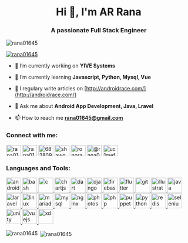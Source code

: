 <h1 align="center">Hi 👋, I'm AR Rana</h1>
<h3 align="center">A passionate Full Stack Engineer</h3>

<p align="left"> <img src="https://komarev.com/ghpvc/?username=rana01645&label=Profile%20views&color=0e75b6&style=flat" alt="rana01645" /> </p>

<p align="left"> <a href="https://github.com/ryo-ma/github-profile-trophy"><img src="https://github-profile-trophy.vercel.app/?username=rana01645" alt="rana01645" /></a> </p>

- 🔭 I’m currently working on **YIVE Systems**

- 🌱 I’m currently learning **Javascript, Python, Mysql, Vue**

- 📝 I regulary write articles on [http://androidrace.com/](http://androidrace.com/)

- 💬 Ask me about **Android App Development, Java, Lravel**

- 📫 How to reach me **rana01645@gmail.com**

<h3 align="left">Connect with me:</h3>
<p align="left">
<a href="https://twitter.com/rana01645" target="blank"><img align="center" src="https://cdn.jsdelivr.net/npm/simple-icons@3.0.1/icons/twitter.svg" alt="rana01645" height="30" width="40" /></a>
<a href="https://linkedin.com/in/rana01645" target="blank"><img align="center" src="https://cdn.jsdelivr.net/npm/simple-icons@3.0.1/icons/linkedin.svg" alt="rana01645" height="30" width="40" /></a>
<a href="https://stackoverflow.com/users/6828091" target="blank"><img align="center" src="https://cdn.jsdelivr.net/npm/simple-icons@3.0.1/icons/stackoverflow.svg" alt="6828091" height="30" width="40" /></a>
<a href="https://fb.com/shawod" target="blank"><img align="center" src="https://cdn.jsdelivr.net/npm/simple-icons@3.0.1/icons/facebook.svg" alt="shawod" height="30" width="40" /></a>
<a href="https://instagram.com/ronorana" target="blank"><img align="center" src="https://cdn.jsdelivr.net/npm/simple-icons@3.0.1/icons/instagram.svg" alt="ronorana" height="30" width="40" /></a>
<a href="https://medium.com/@rana01645" target="blank"><img align="center" src="https://cdn.jsdelivr.net/npm/simple-icons@3.0.1/icons/medium.svg" alt="@rana01645" height="30" width="40" /></a>
<a href="https://www.youtube.com/c/uc1mefzt_ozqlc6p0rqimgha" target="blank"><img align="center" src="https://cdn.jsdelivr.net/npm/simple-icons@3.0.1/icons/youtube.svg" alt="uc1mefzt_ozqlc6p0rqimgha" height="30" width="40" /></a>
</p>

<h3 align="left">Languages and Tools:</h3>
<p align="left"> <a href="https://developer.android.com" target="_blank"> <img src="https://devicons.github.io/devicon/devicon.git/icons/android/android-original-wordmark.svg" alt="android" width="40" height="40"/> </a> <a href="https://www.gnu.org/software/bash/" target="_blank"> <img src="https://www.vectorlogo.zone/logos/gnu_bash/gnu_bash-icon.svg" alt="bash" width="40" height="40"/> </a> <a href="https://www.cprogramming.com/" target="_blank"> <img src="https://devicons.github.io/devicon/devicon.git/icons/c/c-original.svg" alt="c" width="40" height="40"/> </a> <a href="https://www.chartjs.org" target="_blank"> <img src="https://www.chartjs.org/media/logo-title.svg" alt="chartjs" width="40" height="40"/> </a> <a href="https://dart.dev" target="_blank"> <img src="https://www.vectorlogo.zone/logos/dartlang/dartlang-icon.svg" alt="dart" width="40" height="40"/> </a> <a href="https://www.djangoproject.com/" target="_blank"> <img src="https://devicons.github.io/devicon/devicon.git/icons/django/django-original.svg" alt="django" width="40" height="40"/> </a> <a href="https://firebase.google.com/" target="_blank"> <img src="https://www.vectorlogo.zone/logos/firebase/firebase-icon.svg" alt="firebase" width="40" height="40"/> </a> <a href="https://flutter.dev" target="_blank"> <img src="https://www.vectorlogo.zone/logos/flutterio/flutterio-icon.svg" alt="flutter" width="40" height="40"/> </a> <a href="https://git-scm.com/" target="_blank"> <img src="https://www.vectorlogo.zone/logos/git-scm/git-scm-icon.svg" alt="git" width="40" height="40"/> </a> <a href="https://www.adobe.com/in/products/illustrator.html" target="_blank"> <img src="https://www.vectorlogo.zone/logos/adobe_illustrator/adobe_illustrator-icon.svg" alt="illustrator" width="40" height="40"/> </a> <a href="https://www.java.com" target="_blank"> <img src="https://devicons.github.io/devicon/devicon.git/icons/java/java-original-wordmark.svg" alt="java" width="40" height="40"/> </a> <a href="https://laravel.com/" target="_blank"> <img src="https://devicons.github.io/devicon/devicon.git/icons/laravel/laravel-plain-wordmark.svg" alt="laravel" width="40" height="40"/> </a> <a href="https://www.linux.org/" target="_blank"> <img src="https://devicons.github.io/devicon/devicon.git/icons/linux/linux-original.svg" alt="linux" width="40" height="40"/> </a> <a href="https://mariadb.org/" target="_blank"> <img src="https://www.vectorlogo.zone/logos/mariadb/mariadb-icon.svg" alt="mariadb" width="40" height="40"/> </a> <a href="https://www.mysql.com/" target="_blank"> <img src="https://devicons.github.io/devicon/devicon.git/icons/mysql/mysql-original-wordmark.svg" alt="mysql" width="40" height="40"/> </a> <a href="https://www.nginx.com" target="_blank"> <img src="https://devicons.github.io/devicon/devicon.git/icons/nginx/nginx-original.svg" alt="nginx" width="40" height="40"/> </a> <a href="https://www.photoshop.com/en" target="_blank"> <img src="https://devicons.github.io/devicon/devicon.git/icons/photoshop/photoshop-plain.svg" alt="photoshop" width="40" height="40"/> </a> <a href="https://www.php.net" target="_blank"> <img src="https://devicons.github.io/devicon/devicon.git/icons/php/php-original.svg" alt="php" width="40" height="40"/> </a> <a href="https://github.com/puppeteer/puppeteer" target="_blank"> <img src="https://www.vectorlogo.zone/logos/pptrdev/pptrdev-official.svg" alt="puppeteer" width="40" height="40"/> </a> <a href="https://www.python.org" target="_blank"> <img src="https://devicons.github.io/devicon/devicon.git/icons/python/python-original.svg" alt="python" width="40" height="40"/> </a> <a href="https://redis.io" target="_blank"> <img src="https://devicons.github.io/devicon/devicon.git/icons/redis/redis-original-wordmark.svg" alt="redis" width="40" height="40"/> </a> <a href="https://www.selenium.dev" target="_blank"> <img src="https://raw.githubusercontent.com/detain/svg-logos/780f25886640cef088af994181646db2f6b1a3f8/svg/selenium-logo.svg" alt="selenium" width="40" height="40"/> </a> <a href="https://unity.com/" target="_blank"> <img src="https://www.vectorlogo.zone/logos/unity3d/unity3d-icon.svg" alt="unity" width="40" height="40"/> </a> <a href="https://vuejs.org/" target="_blank"> <img src="https://devicons.github.io/devicon/devicon.git/icons/vuejs/vuejs-original-wordmark.svg" alt="vuejs" width="40" height="40"/> </a> <a href="https://www.adobe.com/products/xd.html" target="_blank"> <img src="https://cdn.worldvectorlogo.com/logos/adobe-xd.svg" alt="xd" width="40" height="40"/> </a> </p>

<p><img align="left" src="https://github-readme-stats.vercel.app/api/top-langs?username=rana01645&show_icons=true&locale=en&layout=compact" alt="rana01645" /></p>

<p>&nbsp;<img align="center" src="https://github-readme-stats.vercel.app/api?username=rana01645&show_icons=true&locale=en" alt="rana01645" /></p>
